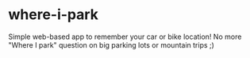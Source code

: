 # where-i-park
Simple web-based app to remember your car or bike location! No more "Where I park" question on big parking lots or mountain trips ;)
